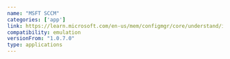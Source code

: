 ```yaml
---
name: "MSFT SCCM"
categories: ['app']
link: https://learn.microsoft.com/en-us/mem/configmgr/core/understand/introduction
compatibility: emulation
versionFrom: "1.0.7.0"
type: applications
---
```


